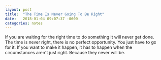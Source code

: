 ```yaml
---
layout: post
title:  "The Time Is Never Going To Be Right"
date:   2018-01-04 09:07:37 -0600
categories: notes
---
```

If you are waiting for the right time to do something it will never get done. The time is never right, there is no perfect opportunity. You just have to go for it. If you want to make it happen, it has to happen when the circumstances aren't just right. Because they never will be.
